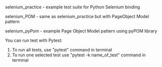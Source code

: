 selenium_practice - example test suite for Python Selenium binding

selenium_POM - same as selenium_practice but with PageObject Model pattern

selenium_pyPom - example Page Object Model pattern using pyPOM library

You can run test with Pytest:
1. To run all tests, use "pytest" command in terminal
2. To run one selected test use "pytest -k name_of_test" command in terminal

